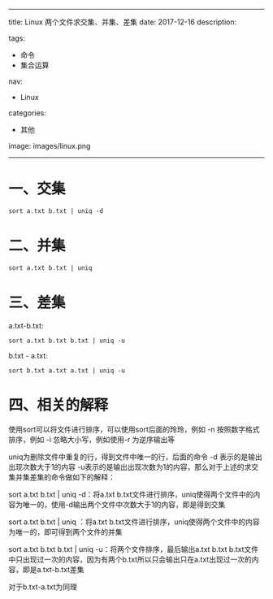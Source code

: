 ----
title: Linux 两个文件求交集、并集、差集
date: 2017-12-16
description: 

tags:
- 命令
- 集合运算

nav:
- Linux

categories:
- 其他

image: images/linux.png

----
# 一、交集

    sort a.txt b.txt | uniq -d

# 二、并集

    sort a.txt b.txt | uniq 

# 三、差集

a.txt-b.txt:

    sort a.txt b.txt b.txt | uniq -u

b.txt - a.txt:

    sort b.txt a.txt a.txt | uniq -u

# 四、相关的解释

使用sort可以将文件进行排序，可以使用sort后面的玲玲，例如 -n 按照数字格式排序，例如 -i 忽略大小写，例如使用-r 为逆序输出等

uniq为删除文件中重复的行，得到文件中唯一的行，后面的命令 -d 表示的是输出出现次数大于1的内容 -u表示的是输出出现次数为1的内容，那么对于上述的求交集并集差集的命令做如下的解释：

sort a.txt b.txt | uniq -d：将a.txt b.txt文件进行排序，uniq使得两个文件中的内容为唯一的，使用-d输出两个文件中次数大于1的内容，即是得到交集

sort a.txt b.txt | uniq ：将a.txt b.txt文件进行排序，uniq使得两个文件中的内容为唯一的，即可得到两个文件的并集

sort a.txt b.txt b.txt | uniq -u：将两个文件排序，最后输出a.txt b.txt b.txt文件中只出现过一次的内容，因为有两个b.txt所以只会输出只在a.txt出现过一次的内容，即是a.txt-b.txt差集

对于b.txt-a.txt为同理